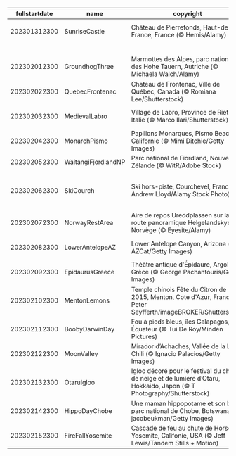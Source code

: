 |fullstartdate|name|copyright|title|image|
|--|--|--|--|--|
202301312300|SunriseCastle|Château de Pierrefonds, Haut-de-France, France (© Hemis/Alamy)|Un château plein d'histoire|![](/fr-FR/2023/02/202301312300SunriseCastle.jpg)|
||||![](/fr-FR/2023/02/.jpg)|
202302012300|GroundhogThree|Marmottes des Alpes, parc national des Hohe Tauern, Autriche (© Michaela Walch/Alamy)|C’est le jour de la marmotte !|![](/fr-FR/2023/02/202302012300GroundhogThree.jpg)|
202302022300|QuebecFrontenac|Chateau de Frontenac, Ville de Québec, Canada (© Romiana Lee/Shutterstock)|Le Carnaval au grand froid !|![](/fr-FR/2023/02/202302022300QuebecFrontenac.jpg)|
202302032300|MedievalLabro|Village de Labro, Province de Rieti, Italie (© Marco Ilari/Shutterstock)|L’histoire nous attend au sommet|![](/fr-FR/2023/02/202302032300MedievalLabro.jpg)|
202302042300|MonarchPismo|Papillons Monarques, Pismo Beach, Californie (© Mimi Ditchie/Getty Images)|La journée du papillon Monarque|![](/fr-FR/2023/02/202302042300MonarchPismo.jpg)|
202302052300|WaitangiFjordlandNP|Parc national de Fiordland, Nouvelle-Zélande  (© WitR/Adobe Stock)|Le paradis sur terre ?|![](/fr-FR/2023/02/202302052300WaitangiFjordlandNP.jpg)|
202302062300|SkiCourch|Ski hors-piste, Courchevel, France (© Andrew Lloyd/Alamy Stock Photo)|Championnats du monde FIS de ski alpin Courchevel Méribel 2023|![](/fr-FR/2023/02/202302062300SkiCourch.jpg)|
202302072300|NorwayRestArea|Aire de repos Ureddplassen sur la route panoramique Helgelandskyste, Norvège (© Eyesite/Alamy)|Aire de repos dans le grand nord|![](/fr-FR/2023/02/202302072300NorwayRestArea.jpg)|
202302082300|LowerAntelopeAZ|Lower Antelope Canyon, Arizona (© AZCat/Getty Images)|Des vagues dans le désert ?|![](/fr-FR/2023/02/202302082300LowerAntelopeAZ.jpg)|
202302092300|EpidaurusGreece|Théâtre antique d'Épidaure, Argolis, Grèce (© George Pachantouris/Getty Images)|Le génie de la Grèce Antique|![](/fr-FR/2023/02/202302092300EpidaurusGreece.jpg)|
202302102300|MentonLemons|Temple chinois Fête du Citron de 2015, Menton, Cote d'Azur, France (© Peter Seyfferth/imageBROKER/Shutterstock)|Un festival unique au monde !|![](/fr-FR/2023/02/202302102300MentonLemons.jpg)|
202302112300|BoobyDarwinDay|Fou à pieds bleus, îles Galapagos, Équateur  (© Tui De Roy/Minden Pictures)|Prêt pour l’atterrissage !|![](/fr-FR/2023/02/202302112300BoobyDarwinDay.jpg)|
202302122300|MoonValley|Mirador d’Achaches, Vallée de la Lune, Chili (© Ignacio Palacios/Getty Images)|On vous promet la Lune !|![](/fr-FR/2023/02/202302122300MoonValley.jpg)|
202302132300|OtaruIgloo|Igloo décoré pour le festival du chemin de neige et de lumière d’Otaru, Hokkaido, Japon (© T Photography/Shutterstock)|C’est l’amour à la neige !|![](/fr-FR/2023/02/202302132300OtaruIgloo.jpg)|
202302142300|HippoDayChobe|Une maman hippopotame et son bébé, parc national de Chobe, Botswana (© jacobeukman/Getty Images)|Journée mondiale de l’hippopotame|![](/fr-FR/2023/02/202302142300HippoDayChobe.jpg)|
202302152300|FireFallYosemite|Cascade de feu au chute de Horsetail, Yosemite, Califonie, USA (© Jeff Lewis/Tandem Stills + Motion)|L’eau en feu ?|![](/fr-FR/2023/02/202302152300FireFallYosemite.jpg)|
